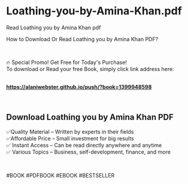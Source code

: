 # Loathing-you-by-Amina-Khan.pdf
Read Loathing you by Amina  Khan pdf
<p>How to Download Or Read Loathing you by Amina  Khan PDF?</p>
<p>&nbsp;</p>
<p>&#128293;  Special Promo! Get Free for Today's Purchase!<br />To download or Read your free Book, simply click link address here:&nbsp;<br />&nbsp;</p>
<p><a href=""https://alaniwebster.github.io/push/?book=1399948598""><strong>https://alaniwebster.github.io/push/?book=1399948598</strong></a></p>
<p>&nbsp;</p>
<h2>Download Loathing you by Amina  Khan PDF</h2>
<p>&#x2705;Quality Material &ndash; Written by experts in their fields<br />&#x2705;Affordable Price &ndash; Small investment for big results<br />&#x2705; Instant Access &ndash; Can be read directly anywhere and anytime<br />&#x2705; Various Topics &ndash; Business, self-development, finance, and more</p>
<p>&nbsp;</p>
<p>#BOOK #PDFBOOK #EBOOK #BESTSELLER</p>

